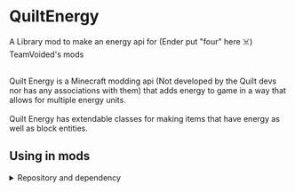 # QuiltEnergy

A Library mod to make an energy api for (Ender put "four" here ☠️) TeamVoided's mods
<br><br>

Quilt Energy is a Minecraft modding api (Not developed by the Quilt devs nor has any associations with them) that adds energy to game in a way that allows for multiple energy units.
<br><br>
Quilt Energy has extendable classes for making items that have energy as well as block entities.

## Using in mods
<details>
  <summary>Repository and dependency</summary>

### Repository
```groovy
repositories {
    maven {
        url = uri("https://maven.pkg.github.com/TeamVoided/QuiltEnergy")
        credentials {
            username = "GITHUB_USERNAME"
            password = project.findProperty("gpr.key") ?: System.getenv("TOKEN")
        }
    }
}
```

### Dependency
```groovy
dependencies {
    modImplementation "team.voided:quilt_energy:VERSION"
    // latest release is 1.0.5+1.19
}
```

For details on generating a Personal Access Token visit [The GitHub help page](https://docs.github.com/en/authentication/keeping-your-account-and-data-secure/creating-a-personal-access-token)

</details>
